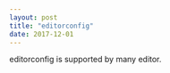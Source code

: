 ```yaml
---
layout: post
title: "editorconfig"
date: 2017-12-01
---
```


editorconfig is supported by many editor.